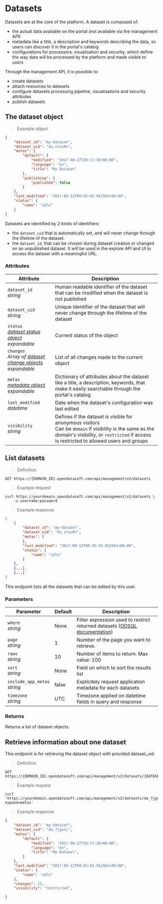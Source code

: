 # Datasets

Datasets are at the core of the platform. A dataset is composed of:

- the actual data available on the portal (not available via the management API)
- metadata like a title, a description and keywords describing the data, so users can discover it in the portal's catalog
- configurations for processors, visualisation and security, which define the way data will be processed by the platform and made visible to users

Through the management API, it is possible to:

- create datasets
- attach resources to datasets
- configure datasets processing pipeline, visualisations and security attributes
- publish datasets

## The dataset object

> Example object

```json
{
    "dataset_id": "my-dataset",
    "dataset_uid": "da_xlnu9n",
    "metas": {
        "default": {
            "modified": "2017-08-27T20:17:30+00:00",
            "language": "en",
            "title": "My Dataset"
        },
        "publishing": {
            "published": false
        }
    },
    "last_modified": "2017-09-12T09:55:43.952561+00:00",
    "status": {
        "name": "idle"
    }
}
```

Datasets are identified by 2 kinds of identifiers:

- the `dataset_uid` that is automatically set, and will never change through the lifetime of the dataset.
- the `dataset_id`, that can be chosen during dataset creation or changed on an unpublished dataset. It will be used in the explore API and UI to access the dataset with a meaningful URL.

### Attributes

Attribute | Description
--------- | -----------
`dataset_id` <br> *string*       | Human readable identifier of the dataset that can be modified when the dataset is not published
`dataset_uid` <br> *string*      | Unique identifier of the dataset that will never change through the lifetime of the dataset
`status` <br> *[dataset status object](#dataset-status)* <br> <em class="expandable">expandable</em> | Current status of the object
`changes` <br> *Array of [dataset change objects](#dataset-changes)* <br> <em class="expandable">expandable</em> | List of all changes made to the current object
`metas` <br> *[metadata object](#dataset-metadata)* <br> <em class="expandable">expandable</em> | Dictionary of attributes about the dataset like a title, a description, keywords, that make it easily searchable through the portal's catalog
`last_modified` <br> *datetime*  | Date when the dataset's configuration was last edited
`visibility` <br> *string*       | Defines if the dataset is visible for anonymous visitors <br> Can be `domain` if visibility is the same as the domain's visibility, or `restricted` if access is restricted to allowed users and groups

## List datasets

> Definition

```HTTP
GET https://{DOMAIN_ID}.opendatasoft.com/api/management/v2/datasets
```

> Example request

```shell
curl https://yourdomain.opendatasoft.com/api/management/v2/datasets \
    -u username:password
```

> Example response

```json
[
    {
        "dataset_id": "my-dataset",
        "dataset_uid": "da_xlnu9n",
        "metas": {
        },
        "last_modified": "2017-09-12T09:55:43.952561+00:00",
        "status": {
            "name": "idle"
        }
    },
    {...},
    {...}
]
```

This endpoint lists all the datasets that can be edited by this user.

### Parameters

Parameter | Default | Description
--------- | ------- | -----------
`where` <br> *string* | None | Filter expression used to restrict returned datasets ([ODSQL documentation](https://docs.opendatasoft.com/api/explore/v2.html#where-clause))
`page` <br> *string* | 1 | Number of the page you want to retrieve.
`rows` <br> *string* | 10 | Number of items to return. Max value: 100
`sort` <br> *string* | None | Field on which to sort the results list
`include_app_metas` <br> *string* | false | Explicitely request application metadata for each datasets
`timezone` <br> *string* | UTC | Timezone applied on datetime fields in query and response

### Returns

Returns a list of dataset objects.


## Retrieve information about one dataset

This endpoint is for retrieving the dataset object with provided dataset_uid.

> Definition

```HTTP
GET https://{DOMAIN_ID}.opendatasoft.com/api/management/v2/datasets/{DATASET_UID}
```

> Example request

```shell
curl 'https://yourdomain.opendatasoft.com/api/management/v2/datasets/da_7jgvnj?expand=metas'
```

> Example response

```json
{
    "dataset_id": "my-dataset",
    "dataset_uid": "da_7jgvnj",
    "metas": {
        "default": {
            "modified": "2017-08-27T20:17:30+00:00",
            "language": "en",
            "title": "My Dataset",
        }
    },
    "last_modified": "2017-09-12T09:55:43.952561+00:00",
    "status": {
        "name": "idle"
    },
    "changes": [],
    "visibility": "restricted",

}
```
